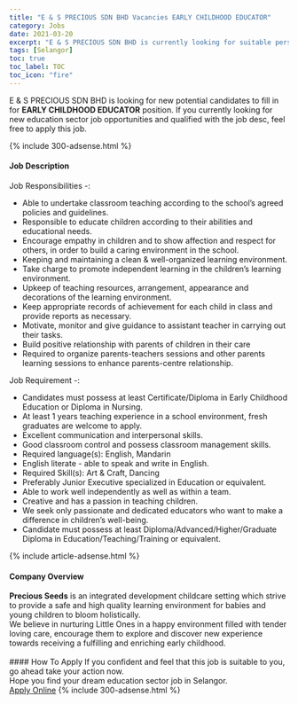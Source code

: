 ```yaml
---
title: "E & S PRECIOUS SDN BHD Vacancies EARLY CHILDHOOD EDUCATOR" 
category: Jobs 
date: 2021-03-20 
excerpt: "E & S PRECIOUS SDN BHD is currently looking for suitable person to fill in the EARLY CHILDHOOD EDUCATOR which positioned at Selangor" 
tags: [Selangor] 
toc: true 
toc_label: TOC 
toc_icon: "fire" 
--- 
```


<p>E & S PRECIOUS SDN BHD is looking for new potential candidates to fill in for <b>EARLY CHILDHOOD EDUCATOR</b> position. If you currently looking for new education sector job opportunities and qualified with the job desc, feel free to apply this job.
</p>{% include 300-adsense.html %} 
<div><div><h4>Job Description</h4></div><div><div><span><div><p>Job Responsibilities -:</p><ul><li>Able to undertake classroom teaching according to the school&#8217;s agreed policies and guidelines.</li><li>Responsible to educate children according to their abilities and educational needs.</li><li>Encourage empathy in children and to show affection and respect for others, in order to build a caring environment in the school.</li><li>Keeping and maintaining a clean &amp; well-organized learning environment.</li><li>Take charge to promote independent learning in the children&#8217;s learning environment.</li><li>Upkeep of teaching resources, arrangement, appearance and decorations of the learning environment.</li><li>Keep appropriate records of achievement for each child in class and provide reports as necessary.&#160;</li><li>Motivate, monitor and give guidance to assistant teacher in carrying out their tasks.&#160;</li><li>Build positive relationship with parents of children in their care</li><li>Required to organize parents-teachers sessions and other parents learning sessions to enhance parents-centre relationship.</li></ul><p>Job Requirement -:</p><ul><li>Candidates must possess at least Certificate/Diploma in Early Childhood Education or Diploma in Nursing.</li><li>At least 1 years teaching experience in a school environment, fresh graduates are welcome to apply.</li><li>Excellent communication and interpersonal skills.</li><li>Good classroom control and possess classroom management skills.</li><li>Required language(s):&#160;English, Mandarin</li><li>English literate - able to speak and write in English.</li><li>Required Skill(s): Art &amp; Craft, Dancing</li><li>Preferably Junior Executive specialized in Education or equivalent.</li><li>Able to work well independently as well as within a team.</li><li>Creative and has a passion in&#160;teaching children.</li><li>We seek only passionate and dedicated educators who want to make a difference in children&#8217;s well-being.</li><li>Candidate must possess at least Diploma/Advanced/Higher/Graduate Diploma in Education/Teaching/Training or equivalent.</li></ul></div></span></div></div></div> 
{% include article-adsense.html %} 
<div><div><h4>Company Overview</h4></div><div><div><span><div><div><strong>Precious Seeds</strong> is an integrated development childcare setting which strive to provide a safe and high quality learning environment for babies and young children to bloom holistically.</div>
<div>We believe in nurturing Little Ones in a happy environment filled with tender loving care, encourage them to explore and discover new experience towards receiving a fulfilling and enriching early childhood.<br>
&#160;</div></div></span></div></div></div> 
#### How To Apply 
If you confident and feel that this job is suitable to you, go ahead take your action now. <br/> 
Hope you find your dream education sector job in Selangor. <br/> 
<a href="https://www.jobstreet.com.my/en/job/early-childhood-educator-4511695?jobId=jobstreet-my-job-4511695" class="btn btn--info" target="_blank" rel="nofollow noopenner">Apply Online</a> 
{% include 300-adsense.html %} 